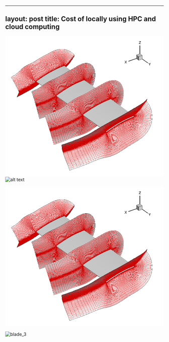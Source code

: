 
---
layout: post
title: Cost of locally using HPC and cloud computing 
--- 
![rotor blade with C-O mesh](blade_3.png)
![alt text](https://github.com/tarankalra-usgs/taransite/tree/master/_posts/blade_3.png)

   
![Alt text](blade_3.png?raw=true "Title")

![blade_3](https://user-images.githubusercontent.com/10886837/44048498-81ce502c-9eff-11e8-9084-bd358fb8d79b.png)
